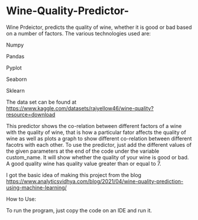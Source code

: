 # Wine-Quality-Predictor-
Wine Prdeictor, predicts the quality of wine, whether it is good or bad based on a number of factors. The various technologies used are:

Numpy

Pandas

Pyplot

Seaborn

Sklearn

The data set can be found at https://www.kaggle.com/datasets/rajyellow46/wine-quality?resource=download

This predictor shows the co-relation between different factors of a wine with the quality of wine, that is how a particular fator affects the quality of wine as well as plots a graph to show different co-relation between different facotrs with each other. To use the predictor, just add the different values of the given parameters at the end of the code under the variable custom_name. It will show whether the quality of your wine is good or bad. A good quality wine has quality value greater than or equal to 7.

I got the basic idea of making this project from the blog https://www.analyticsvidhya.com/blog/2021/04/wine-quality-prediction-using-machine-learning/

How to Use:

To run the program, just copy the code on an IDE and run it.
